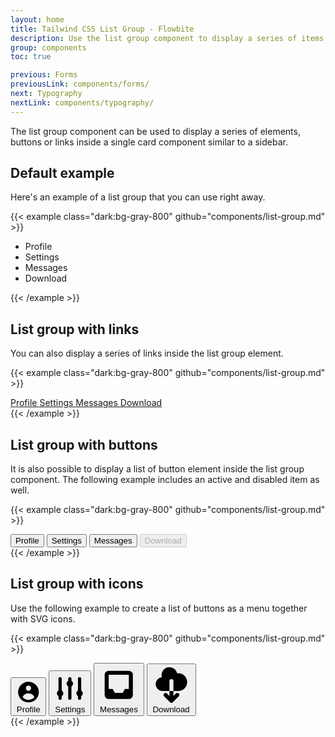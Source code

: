 ```yaml
---
layout: home
title: Tailwind CSS List Group - Flowbite
description: Use the list group component to display a series of items, buttons or links inside a single element
group: components
toc: true

previous: Forms
previousLink: components/forms/
next: Typography
nextLink: components/typography/
---
```


The list group component can be used to display a series of elements, buttons or links inside a single card component similar to a sidebar.

## Default example

Here's an example of a list group that you can use right away.

{{< example class="dark:bg-gray-800" github="components/list-group.md" >}}
<ul class="w-48 text-sm font-medium text-gray-900 bg-white rounded-lg border border-gray-200 dark:bg-gray-700 dark:border-gray-600 dark:text-white">
    <li class="py-2 px-4 w-full rounded-t-lg border-b border-gray-200 dark:border-gray-600">Profile</li>
    <li class="py-2 px-4 w-full border-b border-gray-200 dark:border-gray-600">Settings</li>
    <li class="py-2 px-4 w-full border-b border-gray-200 dark:border-gray-600">Messages</li>
    <li class="py-2 px-4 w-full rounded-b-lg">Download</li>
</ul>
{{< /example >}}

## List group with links

You can also display a series of links inside the list group element.

{{< example class="dark:bg-gray-800" github="components/list-group.md" >}}
<div class="w-48 text-sm font-medium text-gray-900 bg-white rounded-lg border border-gray-200 dark:bg-gray-700 dark:border-gray-600 dark:text-white">
    <a href="#" aria-current="true" class="block py-2 px-4 w-full text-white bg-blue-700 rounded-t-lg border-b border-gray-200 cursor-pointer dark:bg-gray-800 dark:border-gray-600">
        Profile
    </a>
    <a href="#" class="block py-2 px-4 w-full border-b border-gray-200 cursor-pointer hover:bg-gray-100 hover:text-blue-700 focus:outline-none focus:ring-2 focus:ring-blue-700 focus:text-blue-700 dark:border-gray-600 dark:hover:bg-gray-600 dark:hover:text-white dark:focus:ring-gray-500 dark:focus:text-white">
        Settings
    </a>
    <a href="#" class="block py-2 px-4 w-full border-b border-gray-200 cursor-pointer hover:bg-gray-100 hover:text-blue-700 focus:outline-none focus:ring-2 focus:ring-blue-700 focus:text-blue-700 dark:border-gray-600 dark:hover:bg-gray-600 dark:hover:text-white dark:focus:ring-gray-500 dark:focus:text-white">
        Messages
    </a>
    <a href="#" class="block py-2 px-4 w-full rounded-b-lg cursor-pointer hover:bg-gray-100 hover:text-blue-700 focus:outline-none focus:ring-2 focus:ring-blue-700 focus:text-blue-700 dark:border-gray-600 dark:hover:bg-gray-600 dark:hover:text-white dark:focus:ring-gray-500 dark:focus:text-white">
        Download
    </a>
</div>
{{< /example >}}

## List group with buttons

It is also possible to display a list of button element inside the list group component. The following example includes an active and disabled item as well.

{{< example class="dark:bg-gray-800" github="components/list-group.md" >}}
<div class="w-48 text-sm font-medium text-gray-900 bg-white rounded-lg border border-gray-200 dark:bg-gray-700 dark:border-gray-600 dark:text-white">
    <button aria-current="true" type="button" class="py-2 px-4 w-full text-left text-white bg-blue-700 rounded-t-lg border-b border-gray-200 cursor-pointer focus:outline-none dark:bg-gray-800 dark:border-gray-600">
        Profile
    </button>
    <button type="button" class="py-2 px-4 w-full text-left border-b border-gray-200 cursor-pointer hover:bg-gray-100 hover:text-blue-700 focus:outline-none focus:ring-2 focus:ring-blue-700 focus:text-blue-700 dark:border-gray-600 dark:hover:bg-gray-600 dark:hover:text-white dark:focus:ring-gray-500 dark:focus:text-white">
        Settings
    </button>
    <button type="button" class="py-2 px-4 w-full text-left border-b border-gray-200 cursor-pointer hover:bg-gray-100 hover:text-blue-700 focus:outline-none focus:ring-2 focus:ring-blue-700 focus:text-blue-700 dark:border-gray-600 dark:hover:bg-gray-600 dark:hover:text-white dark:focus:ring-gray-500 dark:focus:text-white">
        Messages
    </button>
    <button disabled type="button" class="py-2 px-4 w-full text-left bg-gray-100 rounded-b-lg cursor-not-allowed dark:bg-gray-600 dark:text-gray-400">
        Download
    </button>
</div>
{{< /example >}}

## List group with icons

Use the following example to create a list of buttons as a menu together with SVG icons.

{{< example class="dark:bg-gray-800" github="components/list-group.md" >}}
<div class="w-48 text-gray-900 bg-white rounded-lg border border-gray-200 dark:bg-gray-700 dark:border-gray-600 dark:text-white">
    <button type="button" class="inline-flex relative items-center py-2 px-4 w-full text-sm font-medium rounded-t-lg border-b border-gray-200 hover:bg-gray-100 hover:text-blue-700 focus:z-10 focus:ring-2 focus:ring-blue-700 focus:text-blue-700 dark:border-gray-600 dark:hover:bg-gray-600 dark:hover:text-white dark:focus:ring-gray-500 dark:focus:text-white">
        <svg class="mr-2 w-4 h-4 fill-current" fill="currentColor" viewBox="0 0 20 20" xmlns="http://www.w3.org/2000/svg"><path fill-rule="evenodd" d="M18 10a8 8 0 11-16 0 8 8 0 0116 0zm-6-3a2 2 0 11-4 0 2 2 0 014 0zm-2 4a5 5 0 00-4.546 2.916A5.986 5.986 0 0010 16a5.986 5.986 0 004.546-2.084A5 5 0 0010 11z" clip-rule="evenodd"></path></svg>
        Profile
    </button>
    <button type="button" class="inline-flex relative items-center py-2 px-4 w-full font-medium border-b border-gray-200 hover:bg-gray-100 hover:text-blue-700text-sm focus:z-10 focus:ring-2 focus:ring-blue-700 focus:text-blue-700 dark:border-gray-600 dark:hover:bg-gray-600 dark:hover:text-white dark:focus:ring-gray-500 dark:focus:text-white">
        <svg class="mr-2 w-4 h-4 fill-current" fill="currentColor" viewBox="0 0 20 20" xmlns="http://www.w3.org/2000/svg"><path d="M5 4a1 1 0 00-2 0v7.268a2 2 0 000 3.464V16a1 1 0 102 0v-1.268a2 2 0 000-3.464V4zM11 4a1 1 0 10-2 0v1.268a2 2 0 000 3.464V16a1 1 0 102 0V8.732a2 2 0 000-3.464V4zM16 3a1 1 0 011 1v7.268a2 2 0 010 3.464V16a1 1 0 11-2 0v-1.268a2 2 0 010-3.464V4a1 1 0 011-1z"></path></svg>
        Settings
    </button>
    <button type="button" class="inline-flex relative items-center py-2 px-4 w-full text-sm font-medium border-b border-gray-200 hover:bg-gray-100 hover:text-blue-700 focus:z-10 focus:ring-2 focus:ring-blue-700 focus:text-blue-700 dark:border-gray-600 dark:hover:bg-gray-600 dark:hover:text-white dark:focus:ring-gray-500 dark:focus:text-white">
        <svg class="mr-2 w-4 h-4 fill-current" fill="currentColor" viewBox="0 0 20 20" xmlns="http://www.w3.org/2000/svg"><path fill-rule="evenodd" d="M5 3a2 2 0 00-2 2v10a2 2 0 002 2h10a2 2 0 002-2V5a2 2 0 00-2-2H5zm0 2h10v7h-2l-1 2H8l-1-2H5V5z" clip-rule="evenodd"></path></svg>
        Messages
    </button>
    <button type="button" class="inline-flex relative items-center py-2 px-4 w-full text-sm font-medium rounded-b-lg hover:bg-gray-100 hover:text-blue-700 focus:z-10 focus:ring-2 focus:ring-blue-700 focus:text-blue-700 dark:border-gray-600 dark:hover:bg-gray-600 dark:hover:text-white dark:focus:ring-gray-500 dark:focus:text-white">
        <svg class="mr-2 w-4 h-4 fill-current" fill="currentColor" viewBox="0 0 20 20" xmlns="http://www.w3.org/2000/svg"><path fill-rule="evenodd" d="M2 9.5A3.5 3.5 0 005.5 13H9v2.586l-1.293-1.293a1 1 0 00-1.414 1.414l3 3a1 1 0 001.414 0l3-3a1 1 0 00-1.414-1.414L11 15.586V13h2.5a4.5 4.5 0 10-.616-8.958 4.002 4.002 0 10-7.753 1.977A3.5 3.5 0 002 9.5zm9 3.5H9V8a1 1 0 012 0v5z" clip-rule="evenodd"></path></svg>
        Download
    </button>
</div>
{{< /example >}}